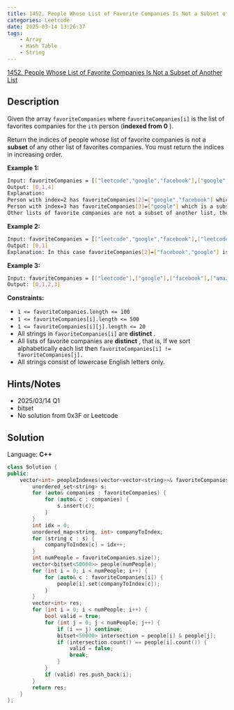 ```yaml
---
title: 1452. People Whose List of Favorite Companies Is Not a Subset of Another List
categories: Leetcode
date: 2025-03-14 13:26:37
tags:
    - Array
    - Hash Table
    - String
---
```


[1452. People Whose List of Favorite Companies Is Not a Subset of Another List](https://leetcode.com/problems/people-whose-list-of-favorite-companies-is-not-a-subset-of-another-list/description/)

## Description

Given the array `favoriteCompanies` where `favoriteCompanies[i]` is the list of favorites companies for the `ith` person (**indexed from 0** ).

Return the indices of people whose list of favorite companies is not a **subset**  of any other list of favorites companies. You must return the indices in increasing order.

**Example 1:**

```bash
Input: favoriteCompanies = [["leetcode","google","facebook"],["google","microsoft"],["google","facebook"],["google"],["amazon"]]
Output: [0,1,4]
Explanation:
Person with index=2 has favoriteCompanies[2]=["google","facebook"] which is a subset of favoriteCompanies[0]=["leetcode","google","facebook"] corresponding to the person with index 0.
Person with index=3 has favoriteCompanies[3]=["google"] which is a subset of favoriteCompanies[0]=["leetcode","google","facebook"] and favoriteCompanies[1]=["google","microsoft"].
Other lists of favorite companies are not a subset of another list, therefore, the answer is [0,1,4].
```

**Example 2:**

```bash
Input: favoriteCompanies = [["leetcode","google","facebook"],["leetcode","amazon"],["facebook","google"]]
Output: [0,1]
Explanation: In this case favoriteCompanies[2]=["facebook","google"] is a subset of favoriteCompanies[0]=["leetcode","google","facebook"], therefore, the answer is [0,1].
```

**Example 3:**

```bash
Input: favoriteCompanies = [["leetcode"],["google"],["facebook"],["amazon"]]
Output: [0,1,2,3]
```

**Constraints:**

- `1 <= favoriteCompanies.length <= 100`
- `1 <= favoriteCompanies[i].length <= 500`
- `1 <= favoriteCompanies[i][j].length <= 20`
- All strings in `favoriteCompanies[i]` are **distinct** .
- All lists of favorite companies are **distinct** , that is, If we sort alphabetically each list then `favoriteCompanies[i] != favoriteCompanies[j].`
- All strings consist of lowercase English letters only.

## Hints/Notes

- 2025/03/14 Q1
- bitset
- No solution from 0x3F or Leetcode

## Solution

Language: **C++**

```C++
class Solution {
public:
    vector<int> peopleIndexes(vector<vector<string>>& favoriteCompanies) {
        unordered_set<string> s;
        for (auto& companies : favoriteCompanies) {
            for (auto& c : companies) {
                s.insert(c);
            }
        }
        int idx = 0;
        unordered_map<string, int> companyToIndex;
        for (string c : s) {
            companyToIndex[c] = idx++;
        }
        int numPeople = favoriteCompanies.size();
        vector<bitset<50000>> people(numPeople);
        for (int i = 0; i < numPeople; i++) {
            for (auto& c : favoriteCompanies[i]) {
                people[i].set(companyToIndex[c]);
            }
        }
        vector<int> res;
        for (int i = 0; i < numPeople; i++) {
            bool valid = true;
            for (int j = 0; j < numPeople; j++) {
                if (i == j) continue;
                bitset<50000> intersection = people[i] & people[j];
                if (intersection.count() == people[i].count()) {
                    valid = false;
                    break;
                }
            }
            if (valid) res.push_back(i);
        }
        return res;
    }
};
```
